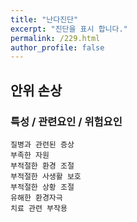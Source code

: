 ```yaml
---
title: "난다진단"
excerpt: "진단을 표시 합니다."
permalink: /229.html
author_profile: false
---
```

## 안위 손상



### 특성 / 관련요인 / 위험요인

>   

    질병과 관련된 증상
    부족한 자원
    부적절한 환경 조절
    부적절한 사생활 보호
    부적절한 상황 조절
    유해한 환경자극
    치료 관련 부작용
